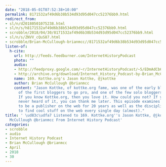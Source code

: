 ```yaml
---
date: "2018-05-01T07:52:38+10:00"
permalink: 8171532af49d6b38b534d93d95d047cc52376bb9.html
redirect_from:
- sl/n/d20180501075238.html
- sl/n/s/h8171532af49d6b38b534d93d95d047cc52376bb9.html
- scrobble/2018/04/30/8171532af49d6b38b534d93d95d047cc52376bb9.html
- sl/n/s/ZNVV_cQuS87.html
- scrobble/Brian-McCullough-brianmcc//8171532af49d6b38b534d93d95d047cc52376bb9.html
listen-of:
  h-cite:
    url: http://feeds.feedburner.com/InternetHistoryPodcast
    photo: ""
    audio:
    - http://feedproxy.google.com/~r/InternetHistoryPodcast/~5/EDmAdCb6gD4/169._Kottke.orgs_Jason_Kottke_jkottke.mp3
    - http://archive.org/download/Internet_History_Podcast-by-Brian_McCullough/169_Kottkeorgs_Jason_Kottke_jkottke.mp3
    name: 169. Kottke.org's Jason Kottke, @jkottke
    author: Brian McCullough @brianmcc
    content: "Jason Kottke, of kottke.org fame, was one of the early bloggers, one
      of the first bloggers to go pro, and one of the few solo bloggers still going.
      If you know Kottke.org, then you love it. How could you not? If you\u2019ve
      never heard of it, you can thank me later. This episode examines what it means
      to be a publisher on the web for 20 years as well as the discipline required
      to find cool stuff on the web every single day (almost)."
title: ' \ud83c\udfa7 Listened to 169. Kottke.org''s Jason Kottke, @jkottke by Brian
  McCullough @brianmcc From Internet History Podcast'
categories:
- scrobble
- audio
- Internet History Podcast
- Brian McCullough @brianmcc
- April
- 2018
- 30
---
```

